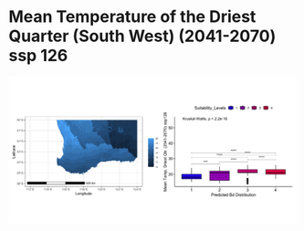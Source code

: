 # Mean Temperature of the Driest Quarter (South West) (2041-2070) ssp 126
![image info](../../Analysis_Plots/South_West_Extent_OnlyEnvs/Mean_Temp_Driest_Qtr_SW_4170_126.png)
